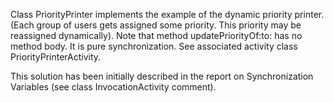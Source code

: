 Class PriorityPrinter implements the example of the dynamic priority printer. (Each group of users gets assigned some priority. This priority may be reassigned dynamically).
Note that method updatePriorityOf:to: has no method body. It is pure synchronization.
See associated activity class PriorityPrinterActivity.

This solution has been initially described in the report on Synchronization Variables (see class InvocationActivity comment).